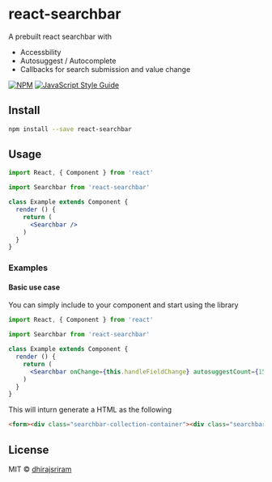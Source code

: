 # react-searchbar

A prebuilt react searchbar with

- Accessbility
- Autosuggest / Autocomplete
- Callbacks for search submission and value change

[![NPM](https://img.shields.io/npm/v/react-searchbar.svg)](https://www.npmjs.com/package/react-searchbar) [![JavaScript Style Guide](https://img.shields.io/badge/code_style-standard-brightgreen.svg)](https://standardjs.com)

## Install

```bash
npm install --save react-searchbar
```

## Usage

```jsx
import React, { Component } from 'react'

import Searchbar from 'react-searchbar'

class Example extends Component {
  render () {
    return (
      <Searchbar />
    )
  }
}
```
### Examples

#### Basic use case

You can simply include <Searchbar> to your component and start using the library

```jsx
import React, { Component } from 'react'

import Searchbar from 'react-searchbar'

class Example extends Component {
  render () {
    return (
      <Searchbar onChange={this.handleFieldChange} autosuggestCount={15} handleSearch={(e)=>this.handleSearch()} selectSuggestion={this.handleSelectedSuggestion} prompt={names}></Searchbar>
    )
  }
}
```
This will inturn generate a HTML as the following
```html
<form><div class="searchbar-collection-container"><div class="searchbar-container"><input type="text" id="searchbar-input" class="searchbar-input" name="st" maxlength="90" placeholder="Search" aria-label="Type to search. Navigate below to hear suggestions" autocomplete="off" autocorrect="off" autocapitolize="off" spellcheck="false" value=""></div><div class="searchbar-buttons-container"><button type="submit" class="buttons" aria-label="submit search" title="Search"><svg stroke="currentColor" fill="currentColor" stroke-width="0" viewBox="0 0 512 512" height="1em" width="1em" xmlns="http://www.w3.org/2000/svg"><path d="M505 442.7L405.3 343c-4.5-4.5-10.6-7-17-7H372c27.6-35.3 44-79.7 44-128C416 93.1 322.9 0 208 0S0 93.1 0 208s93.1 208 208 208c48.3 0 92.7-16.4 128-44v16.3c0 6.4 2.5 12.5 7 17l99.7 99.7c9.4 9.4 24.6 9.4 33.9 0l28.3-28.3c9.4-9.4 9.4-24.6.1-34zM208 336c-70.7 0-128-57.2-128-128 0-70.7 57.2-128 128-128 70.7 0 128 57.2 128 128 0 70.7-57.2 128-128 128z"></path></svg></button></div></div></form>
```

## License

MIT © [dhirajsriram](https://github.com/dhirajsriram)
